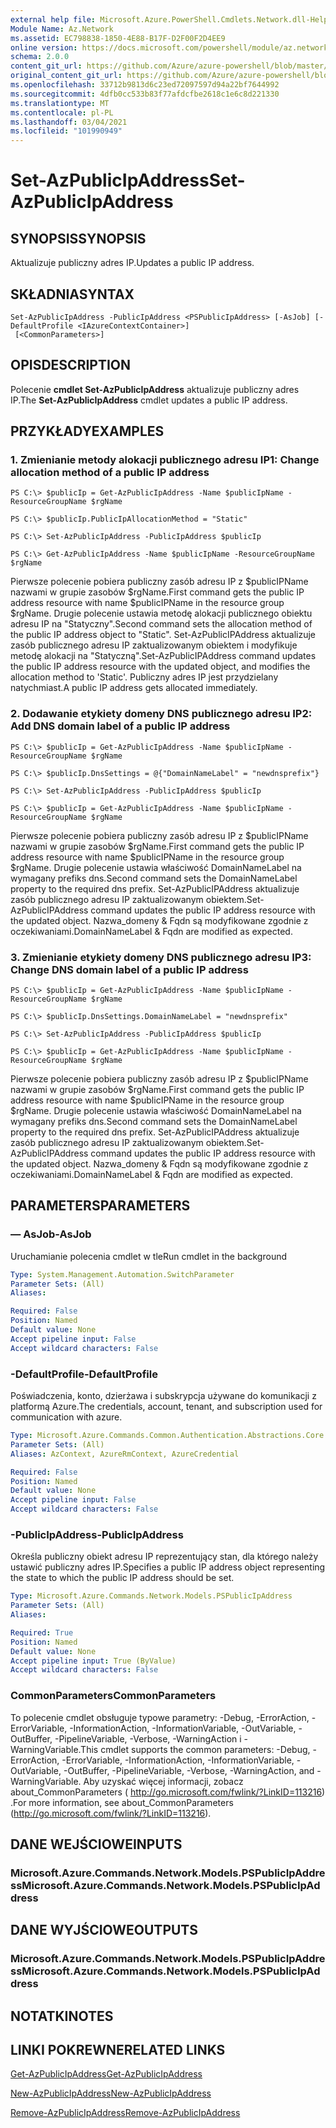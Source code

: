 ```yaml
---
external help file: Microsoft.Azure.PowerShell.Cmdlets.Network.dll-Help.xml
Module Name: Az.Network
ms.assetid: EC798838-1850-4E88-B17F-D2F00F2D4EE9
online version: https://docs.microsoft.com/powershell/module/az.network/set-azpublicipaddress
schema: 2.0.0
content_git_url: https://github.com/Azure/azure-powershell/blob/master/src/Network/Network/help/Set-AzPublicIpAddress.md
original_content_git_url: https://github.com/Azure/azure-powershell/blob/master/src/Network/Network/help/Set-AzPublicIpAddress.md
ms.openlocfilehash: 33712b9813d6c23ed72097597d94a22bf7644992
ms.sourcegitcommit: 4dfb0cc533b83f77afdcfbe2618c1e6c8d221330
ms.translationtype: MT
ms.contentlocale: pl-PL
ms.lasthandoff: 03/04/2021
ms.locfileid: "101990949"
---
```

# <span data-ttu-id="8e42c-101">Set-AzPublicIpAddress</span><span class="sxs-lookup"><span data-stu-id="8e42c-101">Set-AzPublicIpAddress</span></span>

## <span data-ttu-id="8e42c-102">SYNOPSIS</span><span class="sxs-lookup"><span data-stu-id="8e42c-102">SYNOPSIS</span></span>
<span data-ttu-id="8e42c-103">Aktualizuje publiczny adres IP.</span><span class="sxs-lookup"><span data-stu-id="8e42c-103">Updates a public IP address.</span></span>

## <span data-ttu-id="8e42c-104">SKŁADNIA</span><span class="sxs-lookup"><span data-stu-id="8e42c-104">SYNTAX</span></span>

```
Set-AzPublicIpAddress -PublicIpAddress <PSPublicIpAddress> [-AsJob] [-DefaultProfile <IAzureContextContainer>]
 [<CommonParameters>]
```

## <span data-ttu-id="8e42c-105">OPIS</span><span class="sxs-lookup"><span data-stu-id="8e42c-105">DESCRIPTION</span></span>
<span data-ttu-id="8e42c-106">Polecenie **cmdlet Set-AzPublicIpAddress** aktualizuje publiczny adres IP.</span><span class="sxs-lookup"><span data-stu-id="8e42c-106">The **Set-AzPublicIpAddress** cmdlet updates a public IP address.</span></span>

## <span data-ttu-id="8e42c-107">PRZYKŁADY</span><span class="sxs-lookup"><span data-stu-id="8e42c-107">EXAMPLES</span></span>

### <span data-ttu-id="8e42c-108">1. Zmienianie metody alokacji publicznego adresu IP</span><span class="sxs-lookup"><span data-stu-id="8e42c-108">1: Change allocation method of a public IP address</span></span>
```
PS C:\> $publicIp = Get-AzPublicIpAddress -Name $publicIpName -ResourceGroupName $rgName

PS C:\> $publicIp.PublicIpAllocationMethod = "Static"
    
PS C:\> Set-AzPublicIpAddress -PublicIpAddress $publicIp

PS C:\> Get-AzPublicIpAddress -Name $publicIpName -ResourceGroupName $rgName
```

 <span data-ttu-id="8e42c-109">Pierwsze polecenie pobiera publiczny zasób adresu IP z $publicIPName nazwami w grupie zasobów $rgName.</span><span class="sxs-lookup"><span data-stu-id="8e42c-109">First command gets the public IP address resource with name $publicIPName in the resource group $rgName.</span></span>
<span data-ttu-id="8e42c-110">Drugie polecenie ustawia metodę alokacji publicznego obiektu adresu IP na "Statyczny".</span><span class="sxs-lookup"><span data-stu-id="8e42c-110">Second command sets the allocation method of the public IP address object to "Static".</span></span>
<span data-ttu-id="8e42c-111">Set-AzPublicIPAddress aktualizuje zasób publicznego adresu IP zaktualizowanym obiektem i modyfikuje metodę alokacji na "Statyczną".</span><span class="sxs-lookup"><span data-stu-id="8e42c-111">Set-AzPublicIPAddress command updates the public IP address resource with the updated object, and modifies the allocation method to 'Static'.</span></span> <span data-ttu-id="8e42c-112">Publiczny adres IP jest przydzielany natychmiast.</span><span class="sxs-lookup"><span data-stu-id="8e42c-112">A public IP address gets allocated immediately.</span></span>

### <span data-ttu-id="8e42c-113">2. Dodawanie etykiety domeny DNS publicznego adresu IP</span><span class="sxs-lookup"><span data-stu-id="8e42c-113">2: Add DNS domain label of a public IP address</span></span>
```
PS C:\> $publicIp = Get-AzPublicIpAddress -Name $publicIpName -ResourceGroupName $rgName

PS C:\> $publicIp.DnsSettings = @{"DomainNameLabel" = "newdnsprefix"}
    
PS C:\> Set-AzPublicIpAddress -PublicIpAddress $publicIp

PS C:\> $publicIp = Get-AzPublicIpAddress -Name $publicIpName -ResourceGroupName $rgName
```

<span data-ttu-id="8e42c-114">Pierwsze polecenie pobiera publiczny zasób adresu IP z $publicIPName nazwami w grupie zasobów $rgName.</span><span class="sxs-lookup"><span data-stu-id="8e42c-114">First command gets the public IP address resource with name $publicIPName in the resource group $rgName.</span></span>
<span data-ttu-id="8e42c-115">Drugie polecenie ustawia właściwość DomainNameLabel na wymagany prefiks dns.</span><span class="sxs-lookup"><span data-stu-id="8e42c-115">Second command sets the DomainNameLabel property to the required dns prefix.</span></span>
<span data-ttu-id="8e42c-116">Set-AzPublicIPAddress aktualizuje zasób publicznego adresu IP zaktualizowanym obiektem.</span><span class="sxs-lookup"><span data-stu-id="8e42c-116">Set-AzPublicIPAddress command updates the public IP address resource with the updated object.</span></span> <span data-ttu-id="8e42c-117">Nazwa_domeny & Fqdn są modyfikowane zgodnie z oczekiwaniami.</span><span class="sxs-lookup"><span data-stu-id="8e42c-117">DomainNameLabel & Fqdn are modified as expected.</span></span>
    
### <span data-ttu-id="8e42c-118">3. Zmienianie etykiety domeny DNS publicznego adresu IP</span><span class="sxs-lookup"><span data-stu-id="8e42c-118">3: Change DNS domain label of a public IP address</span></span>
```
PS C:\> $publicIp = Get-AzPublicIpAddress -Name $publicIpName -ResourceGroupName $rgName

PS C:\> $publicIp.DnsSettings.DomainNameLabel = "newdnsprefix"
    
PS C:\> Set-AzPublicIpAddress -PublicIpAddress $publicIp

PS C:\> $publicIp = Get-AzPublicIpAddress -Name $publicIpName -ResourceGroupName $rgName
```

<span data-ttu-id="8e42c-119">Pierwsze polecenie pobiera publiczny zasób adresu IP z $publicIPName nazwami w grupie zasobów $rgName.</span><span class="sxs-lookup"><span data-stu-id="8e42c-119">First command gets the public IP address resource with name $publicIPName in the resource group $rgName.</span></span>
<span data-ttu-id="8e42c-120">Drugie polecenie ustawia właściwość DomainNameLabel na wymagany prefiks dns.</span><span class="sxs-lookup"><span data-stu-id="8e42c-120">Second command sets the DomainNameLabel property to the required dns prefix.</span></span>
<span data-ttu-id="8e42c-121">Set-AzPublicIPAddress aktualizuje zasób publicznego adresu IP zaktualizowanym obiektem.</span><span class="sxs-lookup"><span data-stu-id="8e42c-121">Set-AzPublicIPAddress command updates the public IP address resource with the updated object.</span></span> <span data-ttu-id="8e42c-122">Nazwa_domeny & Fqdn są modyfikowane zgodnie z oczekiwaniami.</span><span class="sxs-lookup"><span data-stu-id="8e42c-122">DomainNameLabel & Fqdn are modified as expected.</span></span>

## <span data-ttu-id="8e42c-123">PARAMETERS</span><span class="sxs-lookup"><span data-stu-id="8e42c-123">PARAMETERS</span></span>

### <span data-ttu-id="8e42c-124">— AsJob</span><span class="sxs-lookup"><span data-stu-id="8e42c-124">-AsJob</span></span>
<span data-ttu-id="8e42c-125">Uruchamianie polecenia cmdlet w tle</span><span class="sxs-lookup"><span data-stu-id="8e42c-125">Run cmdlet in the background</span></span>

```yaml
Type: System.Management.Automation.SwitchParameter
Parameter Sets: (All)
Aliases:

Required: False
Position: Named
Default value: None
Accept pipeline input: False
Accept wildcard characters: False
```

### <span data-ttu-id="8e42c-126">-DefaultProfile</span><span class="sxs-lookup"><span data-stu-id="8e42c-126">-DefaultProfile</span></span>
<span data-ttu-id="8e42c-127">Poświadczenia, konto, dzierżawa i subskrypcja używane do komunikacji z platformą Azure.</span><span class="sxs-lookup"><span data-stu-id="8e42c-127">The credentials, account, tenant, and subscription used for communication with azure.</span></span>

```yaml
Type: Microsoft.Azure.Commands.Common.Authentication.Abstractions.Core.IAzureContextContainer
Parameter Sets: (All)
Aliases: AzContext, AzureRmContext, AzureCredential

Required: False
Position: Named
Default value: None
Accept pipeline input: False
Accept wildcard characters: False
```

### <span data-ttu-id="8e42c-128">-PublicIpAddress</span><span class="sxs-lookup"><span data-stu-id="8e42c-128">-PublicIpAddress</span></span>
<span data-ttu-id="8e42c-129">Określa publiczny obiekt adresu IP reprezentujący stan, dla którego należy ustawić publiczny adres IP.</span><span class="sxs-lookup"><span data-stu-id="8e42c-129">Specifies a public IP address object representing the state to which the public IP address should be set.</span></span>

```yaml
Type: Microsoft.Azure.Commands.Network.Models.PSPublicIpAddress
Parameter Sets: (All)
Aliases:

Required: True
Position: Named
Default value: None
Accept pipeline input: True (ByValue)
Accept wildcard characters: False
```

### <span data-ttu-id="8e42c-130">CommonParameters</span><span class="sxs-lookup"><span data-stu-id="8e42c-130">CommonParameters</span></span>
<span data-ttu-id="8e42c-131">To polecenie cmdlet obsługuje typowe parametry: -Debug, -ErrorAction, -ErrorVariable, -InformationAction, -InformationVariable, -OutVariable, -OutBuffer, -PipelineVariable, -Verbose, -WarningAction i -WarningVariable.</span><span class="sxs-lookup"><span data-stu-id="8e42c-131">This cmdlet supports the common parameters: -Debug, -ErrorAction, -ErrorVariable, -InformationAction, -InformationVariable, -OutVariable, -OutBuffer, -PipelineVariable, -Verbose, -WarningAction, and -WarningVariable.</span></span> <span data-ttu-id="8e42c-132">Aby uzyskać więcej informacji, zobacz about_CommonParameters ( http://go.microsoft.com/fwlink/?LinkID=113216) .</span><span class="sxs-lookup"><span data-stu-id="8e42c-132">For more information, see about_CommonParameters (http://go.microsoft.com/fwlink/?LinkID=113216).</span></span>

## <span data-ttu-id="8e42c-133">DANE WEJŚCIOWE</span><span class="sxs-lookup"><span data-stu-id="8e42c-133">INPUTS</span></span>

### <span data-ttu-id="8e42c-134">Microsoft.Azure.Commands.Network.Models.PSPublicIpAddress</span><span class="sxs-lookup"><span data-stu-id="8e42c-134">Microsoft.Azure.Commands.Network.Models.PSPublicIpAddress</span></span>

## <span data-ttu-id="8e42c-135">DANE WYJŚCIOWE</span><span class="sxs-lookup"><span data-stu-id="8e42c-135">OUTPUTS</span></span>

### <span data-ttu-id="8e42c-136">Microsoft.Azure.Commands.Network.Models.PSPublicIpAddress</span><span class="sxs-lookup"><span data-stu-id="8e42c-136">Microsoft.Azure.Commands.Network.Models.PSPublicIpAddress</span></span>

## <span data-ttu-id="8e42c-137">NOTATKI</span><span class="sxs-lookup"><span data-stu-id="8e42c-137">NOTES</span></span>

## <span data-ttu-id="8e42c-138">LINKI POKREWNE</span><span class="sxs-lookup"><span data-stu-id="8e42c-138">RELATED LINKS</span></span>

[<span data-ttu-id="8e42c-139">Get-AzPublicIpAddress</span><span class="sxs-lookup"><span data-stu-id="8e42c-139">Get-AzPublicIpAddress</span></span>](./Get-AzPublicIpAddress.md)

[<span data-ttu-id="8e42c-140">New-AzPublicIpAddress</span><span class="sxs-lookup"><span data-stu-id="8e42c-140">New-AzPublicIpAddress</span></span>](./New-AzPublicIpAddress.md)

[<span data-ttu-id="8e42c-141">Remove-AzPublicIpAddress</span><span class="sxs-lookup"><span data-stu-id="8e42c-141">Remove-AzPublicIpAddress</span></span>](./Remove-AzPublicIpAddress.md)


